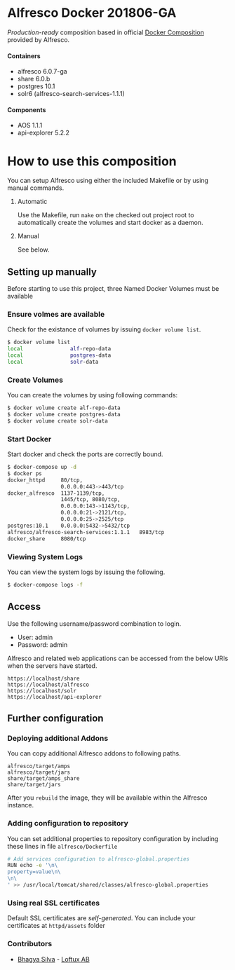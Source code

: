 # Alfresco Docker 201806-GA

*Production-ready* composition based in official [Docker Composition](https://github.com/Alfresco/acs-community-deployment/tree/master/docker-compose) provided by Alfresco.

#### Containers

* alfresco 6.0.7-ga 
* share 6.0.b
* postgres 10.1
* solr6 (alfresco-search-services-1.1.1)

#### Components

* AOS 1.1.1
* api-explorer 5.2.2

# How to use this composition

You can setup Alfresco using either the included Makefile or by using manual commands.

1. Automatic

    Use the Makefile, run `make` on the checked out project root to automatically create the volumes and start docker as a daemon.

2. Manual
	
	See below.
	
## Setting up manually	


Before starting to use this project, three Named Docker Volumes must be available

### Ensure volmes are available

Check for the existance of volumes by issuing `docker volume list`.

```bash
$ docker volume list
local               alf-repo-data
local               postgres-data
local               solr-data
```

### Create Volumes

You can create the volumes by using following commands:

```bash
$ docker volume create alf-repo-data
$ docker volume create postgres-data
$ docker volume create solr-data
```

### Start Docker

Start docker and check the ports are correctly bound.

```bash
$ docker-compose up -d
$ docker ps
docker_httpd     80/tcp, 
                 0.0.0.0:443->443/tcp
docker_alfresco  1137-1139/tcp, 
                 1445/tcp, 8080/tcp, 
                 0.0.0.0:143->1143/tcp, 
                 0.0.0.0:21->2121/tcp, 
                 0.0.0.0:25->2525/tcp
postgres:10.1    0.0.0.0:5432->5432/tcp
alfresco/alfresco-search-services:1.1.1   8983/tcp
docker_share     8080/tcp
```

### Viewing System Logs

You can view the system logs by issuing the following.

```bash
$ docker-compose logs -f
```

## Access

Use the following username/password combination to login.

 - User: admin
 - Password: admin

Alfresco and related web applications can be accessed from the below URIs when the servers have started.

```
https://localhost/share
https://localhost/alfresco
https://localhost/solr
https://localhost/api-explorer
```

## Further configuration

### Deploying additional Addons

You can copy additional Alfresco addons to following paths.

```
alfresco/target/amps
alfresco/target/jars
share/target/amps_share
share/target/jars
```

After you `rebuild` the image, they will be available within the Alfresco instance.

### Adding configuration to repository

You can set additional properties to repository configuration by including these lines in file `alfresco/Dockerfile`

```bash
# Add services configuration to alfresco-global.properties
RUN echo -e '\n\
property=value\n\
\n\
' >> /usr/local/tomcat/shared/classes/alfresco-global.properties
```

### Using real SSL certificates

Default SSL certificates are *self-generated*. You can include your certificates at `httpd/assets` folder


### Contributors
- [Bhagya Silva](http://about.me/bhagyas) - [Loftux AB](http://loftux.com?ref=githubx)